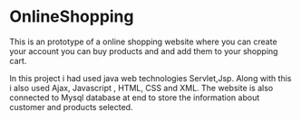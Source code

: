 # OnlineShopping
This is an prototype of a online shopping website where you can create your account you can buy products and and add them to your shopping
cart.

In this project i had used java web technologies Servlet,Jsp. Along with this i also used Ajax, Javascript , HTML, CSS and XML.
The website is also connected to Mysql database at end to store the information about customer and products selected.
